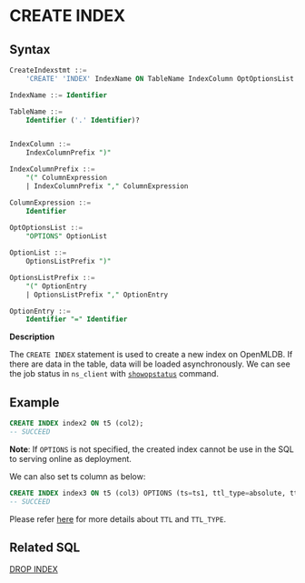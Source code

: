 # CREATE INDEX

## Syntax

```sql
CreateIndexstmt ::=
    'CREATE' 'INDEX' IndexName ON TableName IndexColumn OptOptionsList

IndexName ::= Identifier

TableName ::=
    Identifier ('.' Identifier)?


IndexColumn ::=
    IndexColumnPrefix ")"

IndexColumnPrefix ::=
    "(" ColumnExpression
    | IndexColumnPrefix "," ColumnExpression

ColumnExpression ::=
    Identifier
     
OptOptionsList ::=
    "OPTIONS" OptionList

OptionList ::=
    OptionsListPrefix ")"

OptionsListPrefix ::=
    "(" OptionEntry
    | OptionsListPrefix "," OptionEntry

OptionEntry ::=
    Identifier "=" Identifier

```

**Description**

The `CREATE INDEX` statement is used to create a new index on OpenMLDB. If there are data in the table, data will be loaded asynchronously. We can see the job status in `ns_client` with [`showopstatus`](../../../maintain/cli.md) command.

## **Example**
```SQL
CREATE INDEX index2 ON t5 (col2);
-- SUCCEED
```
**Note**: If `OPTIONS` is not specified, the created index cannot be use in the SQL to serving online as deployment.

We can also set ts column as below:
```SQL
CREATE INDEX index3 ON t5 (col3) OPTIONS (ts=ts1, ttl_type=absolute, ttl=30d);
-- SUCCEED
```
Please refer [here](./CREATE_TABLE_STATEMENT.md) for more details about `TTL` and `TTL_TYPE`.

## Related SQL

[DROP INDEX](./ddl/DROP_INDEX_STATEMENT.md)